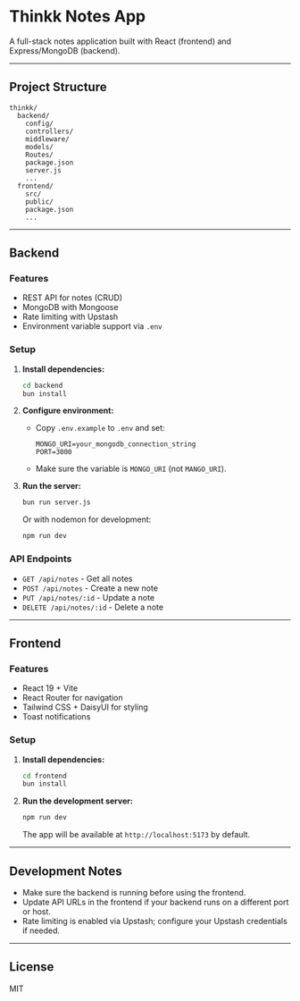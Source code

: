 # Thinkk Notes App

A full-stack notes application built with React (frontend) and Express/MongoDB (backend).

---

## Project Structure

```
thinkk/
  backend/
    config/
    controllers/
    middleware/
    models/
    Routes/
    package.json
    server.js
    ...
  frontend/
    src/
    public/
    package.json
    ...
```

---

## Backend

### Features

- REST API for notes (CRUD)
- MongoDB with Mongoose
- Rate limiting with Upstash
- Environment variable support via `.env`

### Setup

1. **Install dependencies:**

   ```sh
   cd backend
   bun install
   ```

2. **Configure environment:**

   - Copy `.env.example` to `.env` and set:
     ```
     MONGO_URI=your_mongodb_connection_string
     PORT=3000
     ```
   - Make sure the variable is `MONGO_URI` (not `MANGO_URI`).

3. **Run the server:**
   ```sh
   bun run server.js
   ```
   Or with nodemon for development:
   ```sh
   npm run dev
   ```

### API Endpoints

- `GET /api/notes` - Get all notes
- `POST /api/notes` - Create a new note
- `PUT /api/notes/:id` - Update a note
- `DELETE /api/notes/:id` - Delete a note

---

## Frontend

### Features

- React 19 + Vite
- React Router for navigation
- Tailwind CSS + DaisyUI for styling
- Toast notifications

### Setup

1. **Install dependencies:**

   ```sh
   cd frontend
   bun install
   ```

2. **Run the development server:**
   ```sh
   npm run dev
   ```
   The app will be available at `http://localhost:5173` by default.

---

## Development Notes

- Make sure the backend is running before using the frontend.
- Update API URLs in the frontend if your backend runs on a different port or host.
- Rate limiting is enabled via Upstash; configure your Upstash credentials if needed.

---

## License

MIT
